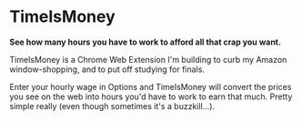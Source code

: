 # TimeIsMoney

__See how many hours you have to work to afford all that crap you want.__

TimeIsMoney is a Chrome Web Extension I'm building to curb my Amazon window-shopping, and to put off studying for finals.

Enter your hourly wage in Options and TimeIsMoney will convert the prices you see on the web into hours you'd have to work to earn that much. Pretty simple really (even though sometimes it's a buzzkill...).
